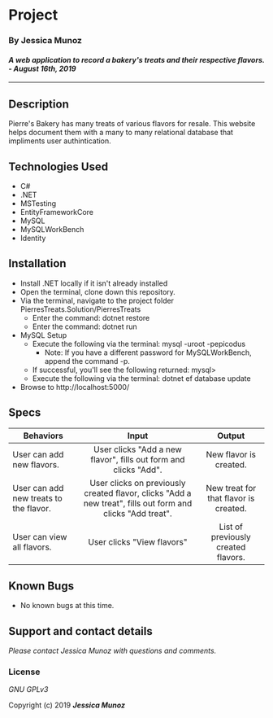 # Project

### By Jessica Munoz

#### _A web application to record a bakery's treats and their respective flavors. - August 16th, 2019_

---

## Description

Pierre's Bakery has many treats of various flavors for resale. This website helps document them with a many to many relational database that impliments user authintication.

## Technologies Used

- C#
- .NET
- MSTesting
- EntityFrameworkCore
- MySQL
- MySQLWorkBench
- Identity

## Installation

- Install .NET locally if it isn't already installed
- Open the terminal, clone down this repository.
- Via the terminal, navigate to the project folder PierresTreats.Solution/PierresTreats
  - Enter the command: dotnet restore
  - Enter the command: dotnet run
- MySQL Setup
  - Execute the following via the terminal: mysql -uroot -pepicodus
    - Note: If you have a different password for MySQLWorkBench, append the command -p.
  - If successful, you'll see the following returned: mysql>
  - Execute the following via the terminal: dotnet ef database update
- Browse to http://localhost:5000/

## Specs

| Behaviors                              |                                                   Input                                                    |                Output                 |
| -------------------------------------- | :--------------------------------------------------------------------------------------------------------: | :-----------------------------------: |
| User can add new flavors.              |                      User clicks "Add a new flavor", fills out form and clicks "Add".                      |        New flavor is created.         |
| User can add new treats to the flavor. | User clicks on previously created flavor, clicks "Add a new treat", fills out form and clicks "Add treat". | New treat for that flavor is created. |
| User can view all flavors.             |                                         User clicks "View flavors"                                         |  List of previously created flavors.  |

## Known Bugs

- No known bugs at this time.

## Support and contact details

_Please contact Jessica Munoz with questions and comments._

### License

_GNU GPLv3_

Copyright (c) 2019 **_Jessica Munoz_**